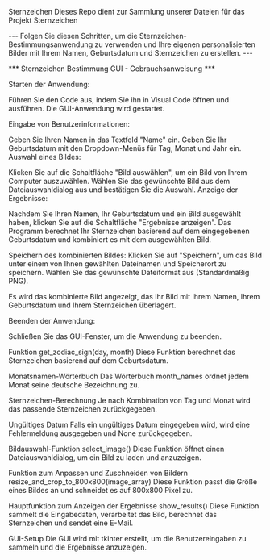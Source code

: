 Sternzeichen
Dieses Repo dient zur Sammlung unserer Dateien für das Projekt Sternzeichen


--- Folgen Sie diesen Schritten, um die Sternzeichen-Bestimmungsanwendung zu verwenden und Ihre eigenen personalisierten Bilder mit Ihrem Namen, Geburtsdatum und Sternzeichen zu erstellen. ---

*** Sternzeichen Bestimmung GUI - Gebrauchsanweisung ***

Starten der Anwendung:

Führen Sie den Code aus, indem Sie ihn in Visual Code öffnen und ausführen. Die GUI-Anwendung wird gestartet.

Eingabe von Benutzerinformationen:

Geben Sie Ihren Namen in das Textfeld "Name" ein.
Geben Sie Ihr Geburtsdatum mit den Dropdown-Menüs für Tag, Monat und Jahr ein.
Auswahl eines Bildes:

Klicken Sie auf die Schaltfläche "Bild auswählen", um ein Bild von Ihrem Computer auszuwählen.
Wählen Sie das gewünschte Bild aus dem Dateiauswahldialog aus und bestätigen Sie die Auswahl.
Anzeige der Ergebnisse:

Nachdem Sie Ihren Namen, Ihr Geburtsdatum und ein Bild ausgewählt haben, klicken Sie auf die Schaltfläche "Ergebnisse anzeigen".
Das Programm berechnet Ihr Sternzeichen basierend auf dem eingegebenen Geburtsdatum und kombiniert es mit dem ausgewählten Bild.

Speichern des kombinierten Bildes:
Klicken Sie auf "Speichern", um das Bild unter einem von Ihnen gewählten Dateinamen und Speicherort zu speichern.
Wählen Sie das gewünschte Dateiformat aus (Standardmäßig PNG).

Es wird das kombinierte Bild angezeigt, das Ihr Bild mit Ihrem Namen, Ihrem Geburtsdatum und Ihrem Sternzeichen überlagert.

Beenden der Anwendung:

Schließen Sie das GUI-Fenster, um die Anwendung zu beenden.




Funktion get_zodiac_sign(day, month)
Diese Funktion berechnet das Sternzeichen basierend auf dem Geburtsdatum.

Monatsnamen-Wörterbuch
Das Wörterbuch month_names ordnet jedem Monat seine deutsche Bezeichnung zu.

Sternzeichen-Berechnung
Je nach Kombination von Tag und Monat wird das passende Sternzeichen zurückgegeben.

Ungültiges Datum
Falls ein ungültiges Datum eingegeben wird, wird eine Fehlermeldung ausgegeben und None zurückgegeben.

Bildauswahl-Funktion select_image()
Diese Funktion öffnet einen Dateiauswahldialog, um ein Bild zu laden und anzuzeigen.

Funktion zum Anpassen und Zuschneiden von Bildern resize_and_crop_to_800x800(image_array)
Diese Funktion passt die Größe eines Bildes an und schneidet es auf 800x800 Pixel zu.

Hauptfunktion zum Anzeigen der Ergebnisse show_results()
Diese Funktion sammelt die Eingabedaten, verarbeitet das Bild, berechnet das Sternzeichen und sendet eine E-Mail.

GUI-Setup
Die GUI wird mit tkinter erstellt, um die Benutzereingaben zu sammeln und die Ergebnisse anzuzeigen.

